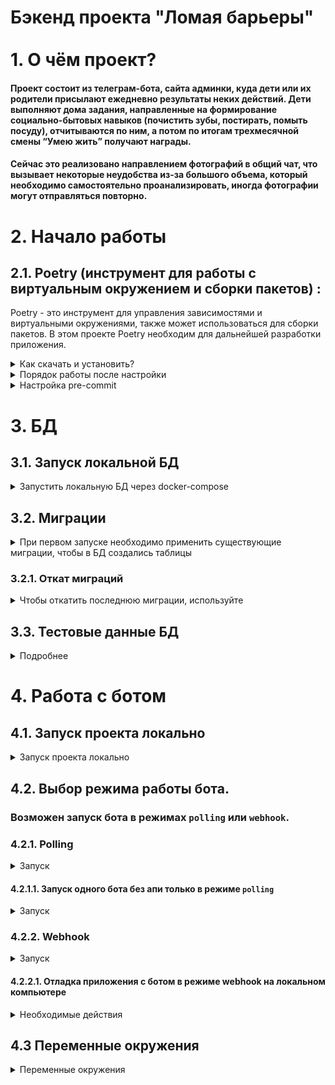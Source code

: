 # Бэкенд проекта "Ломая барьеры"<br /><br />1. О чём проект?

#### Проект состоит из телеграм-бота, сайта админки, куда дети или их родители присылают ежедневно результаты неких действий. Дети выполняют дома задания, направленные на формирование социально-бытовых навыков (почистить зубы, постирать, помыть посуду), отчитываются по ним, а потом по итогам трехмесячной смены “Умею жить” получают награды.<br />
#### Сейчас это реализовано направлением фотографий в общий чат, что вызывает некоторые неудобства из-за большого объема, который необходимо самостоятельно проанализировать, иногда фотографии могут отправляться повторно.

# 2. Начало работы

## 2.1. Poetry (инструмент для работы с виртуальным окружением и сборки пакетов) <a id="poetry"></a>:

Poetry - это инструмент для управления зависимостями и виртуальными окружениями, также может использоваться для сборки пакетов. В этом проекте Poetry необходим для дальнейшей разработки приложения.

<details>
 <summary>
 Как скачать и установить?
 </summary>

### Установка:

Установите poetry следуя [инструкции с официального сайта](https://python-poetry.org/docs/#installation).

После установки перезапустите оболочку и введите команду

> poetry --version

Если установка прошла успешно, вы получите ответ в формате

> Poetry version 1.1.13

Для дальнейшей работы введите команду:

> poetry config virtualenvs.in-project true

Выполнение данной команды необходимо для создания виртуального окружения в
папке проекта.

После предыдущей команды создадим виртуальное окружение нашего проекта с
помощью команды

> poetry install

Результатом выполнения команды станет создание в корне проекта папки .venv.
Зависимости для создания окружения берутся из файлов poetry.lock (приоритетнее)
и pyproject.toml

Для добавления новой зависимости в окружение необходимо выполнить команду

> poetry add <package_name>

_Пример использования:_

> poetry add starlette

Также poetry позволяет разделять зависимости необходимые для разработки, от
основных.
Для добавления зависимости необходимой для разработки и тестирования необходимо
добавить флаг ***--dev***

> poetry add <package_name> --dev

_Пример использования:_

> poetry add pytest --dev

</details>

<details>
 <summary>
 Порядок работы после настройки
 </summary>

<br />

Чтобы активировать виртуальное окружение введите команду:

> poetry shell

Существует возможность запуска скриптов и команд с помощью команды без
активации окружения:

> poetry run <script_name>.py

_Примеры:_

> poetry run python script_name>.py
>
> poetry run pytest
>
> poetry run black

Порядок работы в оболочке не меняется. Пример команды для Win:

> python src\run_bot.py

</details>

<details>
 <summary>
 Настройка pre-commit <a id="pre-commit"></a>
 </summary>
<br />
> poetry install
>
> pre-commit install

Далее при каждом коммите у вас будет происходить автоматическая проверка
линтером, а так же будет происходить автоматическое приведение к единому стилю.
</details>

# 3. БД

## 3.1. Запуск локальной БД

<details>
 <summary>
 Запустить локальную БД через docker-compose
 </summary>
<br>

```shell
docker-compose -f docker-compose.local.yaml up
```
Если у вас запущен Postgres на компьютере, то остановите его или создайте базу для проекта там.
</details>

## 3.2. Миграции

<details>
 <summary>
 При первом запуске необходимо применить существующие миграции, чтобы в БД создались таблицы
 </summary>
<br>

```shell
alembic upgrade head
```

После изменения модели или добавления новой модели, необходимо создать миграцию:
```shell
alembic revision --autogenerate -m "<Название миграции>"
```
В Названии миграции указать какую модель или поле в модели добавили или удалили.

Например
- add_shift_model
- shift_add_field_title
- shift_remove_field_title

После создания миграции ее необходимо применить:
```shell
alembic upgrade head
```
</details>

### 3.2.1. Откат миграций

<details>
 <summary>
 Чтобы откатить последнюю миграции, используйте
 </summary>
<br />

```shell
alembic downgrade -1
```

Если используются ENUM классы, например поле статус с заранее разрешенными значениями
нужно вручную прописать в миграции создание и удаление типа

Описываем тип
```python
STATUS_ENUM_POSTGRES = postgresql.ENUM('started', 'finished', 'preparing', 'cancelled', name='shift_status', create_type=False)
STATUS_ENUM = sa.Enum('started', 'finished', 'preparing', 'cancelled', name='shift_status')
STATUS_ENUM.with_variant(STATUS_ENUM_POSTGRES, 'postgresql')
```
добавляем к полю
```python
sa.Column('status', STATUS_ENUM, nullable=False),
```
Прописываем удаление при откате миграции
```python
STATUS_ENUM.drop(op.get_bind(), checkfirst=True)
```
Пример из миграции
```python
"""init

Revision ID: bc61d3dfbfa8
Revises:
Create Date: 2022-09-18 07:27:34.175636

"""
from alembic import op
import sqlalchemy as sa
from sqlalchemy.dialects import postgresql

# revision identifiers, used by Alembic.
revision = 'bc61d3dfbfa8'
down_revision = None
branch_labels = None
depends_on = None

STATUS_ENUM_POSTGRES = postgresql.ENUM('started', 'finished', 'preparing', 'cancelled', name='shift_status', create_type=False)
STATUS_ENUM = sa.Enum('started', 'finished', 'preparing', 'cancelled', name='shift_status')
STATUS_ENUM.with_variant(STATUS_ENUM_POSTGRES, 'postgresql')

def upgrade():
    # ### commands auto generated by Alembic - please adjust! ###
    op.create_table('shift',
    sa.Column('id', postgresql.UUID(as_uuid=True), nullable=False),
    sa.Column('created_at', sa.TIMESTAMP(), server_default=sa.text('CURRENT_TIMESTAMP'), nullable=False),
    sa.Column('updated_at', sa.TIMESTAMP(), server_default=sa.text('CURRENT_TIMESTAMP'), nullable=False),
    sa.Column('status', STATUS_ENUM, nullable=False),
    sa.Column('started_at', sa.DATE(), server_default=sa.text('CURRENT_TIMESTAMP'), nullable=False),
    sa.Column('finished_at', sa.DATE(), nullable=False),
    sa.PrimaryKeyConstraint('id')
    )
    # ### end Alembic commands ###

def downgrade():
    # ### commands auto generated by Alembic - please adjust! ###
    op.drop_table('shift')
    STATUS_ENUM.drop(op.get_bind(), checkfirst=True)
    # ### end Alembic commands ###

```

Если добавили значения в choice так же прописываем

```python
def upgrade():
    with op.get_context().autocommit_block():
        op.execute("ALTER TYPE status ADD VALUE 'REJECTED'")
```
Для отката миграции
- переименовываем текущий тип
- создаем новый (с прежними значениями)
- приписываем новый тип для таблицы
- удаляем старый тип

```python
def downgrade():
    op.execute("ALTER TYPE status RENAME TO status_old")
    op.execute("CREATE TYPE status AS ENUM('STARTED', 'ACCEPTED')")
    op.execute((
        "ALTER TABLE transactions ALTER COLUMN status TYPE status USING "
        "status::text::status"
    ))
    op.execute("DROP TYPE status_old")
```

</details>

## 3.3. Тестовые данные БД

<details>
 <summary>
 Подробнее
 </summary><br>

В проекте реализована возможность генерации фейковых (тестовых) данных для БД.<br />
Для наполнения таблиц таблиц необходимо:
 - установить необходмиые зависимости
  ```shell
 poetry install
 ```
 - наполнить БД тестовыми данными **Внимание! Перед генерацией тестовых данных, произойдет полное удаление существующих данных БД!**
  ```shell
 python -m data_factory.main
 ```

</details>

# 4. Работа с ботом

## 4.1. Запуск проекта локально

<details>
 <summary>
 Запуск проекта локально
 </summary>
<br />

```shell
python run.py
```

</details>

## 4.2. Выбор режима работы бота. 
### Возможен запуск бота в режимах `polling` или `webhook`.<br/>

### 4.2.1. Polling

<details>
 <summary>
 Запуск
 </summary><br>
Для запуска бота в режиме `polling` нужно установить переменной окружения `BOT_WEBHOOK_MODE` значение `false`. Дополнительных настроек не требуется.
</details>

#### 4.2.1.1. Запуск одного бота без апи только в режиме `polling`

<details>
 <summary>
 Запуск
 </summary><br>

Бот без апи запускается только в режиме `polling`.
```shell
python run_bot.py
```
</details>

### 4.2.2. Webhook

<details>
 <summary>
 Запуск
 </summary><br />

Для запуска бота в режиме `webhook` нужно установить переменной окружения `BOT_WEBHOOK_MODE` значение `true`, а также указать домен, на котором развернуто приложение в переменной `APPLICATION_URL`:

```
BOT_WEBHOOK_MODE=true
APPLICATION_URL=https://example.com
```

</details>

#### 4.2.2.1. Отладка приложения с ботом в режиме webhook на локальном компьютере

<details>
 <summary>
 Необходимые действия
 </summary><br>

В случае отсутствия сервера с доменным именем и установленным SSL-сертификатом, для отладки приложения можно воспользоваться <a href="https://ngrok.com/">ngrok</a> для построения туннеля до вашего компьютера.<br>
Для этого необходимо:
 - Скачать и установить <a href="https://ngrok.com/">ngrok</a>
 - Зарегестрироваться в сервисе <a href="https://ngrok.com/">ngrok</a> и получить <a href="https://dashboard.ngrok.com/get-started/your-authtoken">токен</a>
 - зарегистрировать полученный токен на локальном комьютере
 ```shell
 ngrok config add-authtoken <ваш токен>
 ```
 - Запустить тоннель ngrok
 ```shell
 ngrok http 8080
 ```
 - в переменной окружения `APPLICATION_URL` указать адрес (`https`), предоставленный сервисом `ngrok`:
 ```dotenv
 APPLICATION_URL=https://1234-56-78-9.eu.ngrok.io # пример
 ```
 - Запустить приложение с ботом в режиме webhook (см. выше)
  ```shell
 python run.py
 ```

Более подробная информация об использовании сервиса ngrok доступна на <a href="https://ngrok.com/">официальном сайте</a>
</details>

## 4.3 Переменные окружения

<details>
 <summary>
 Переменные окружения
 </summary>
<br />

```dotenv
POSTGRES_DB=lomaya_baryery_db_local  # имя базы данных
POSTGRES_USER=postgres # логин для подключения к базе данных
POSTGRES_PASSWORD=postgres # пароль для подключения к БД
DB_HOST=localhost # название сервиса (контейнера)
DB_PORT=5432 # порт для подключения к БД
BOT_TOKEN= # токен бота
BOT_WEBHOOK_MODE=False # запустить бота в режиме webhook(true)|polling(false)
APPLICATION_URL= # домен, на котором развернуто приложение
SEND_NEW_TASK_HOUR=8  # время отправки нового задания
SEND_NO_REPORT_REMINDER_HOUR=20  # время отправки напоминания об отчёте

```
Перед запуском проекта необходимо создать копию файла
```.env.example```, назвав его ```.env``` и установить значение токена бота

</details>
